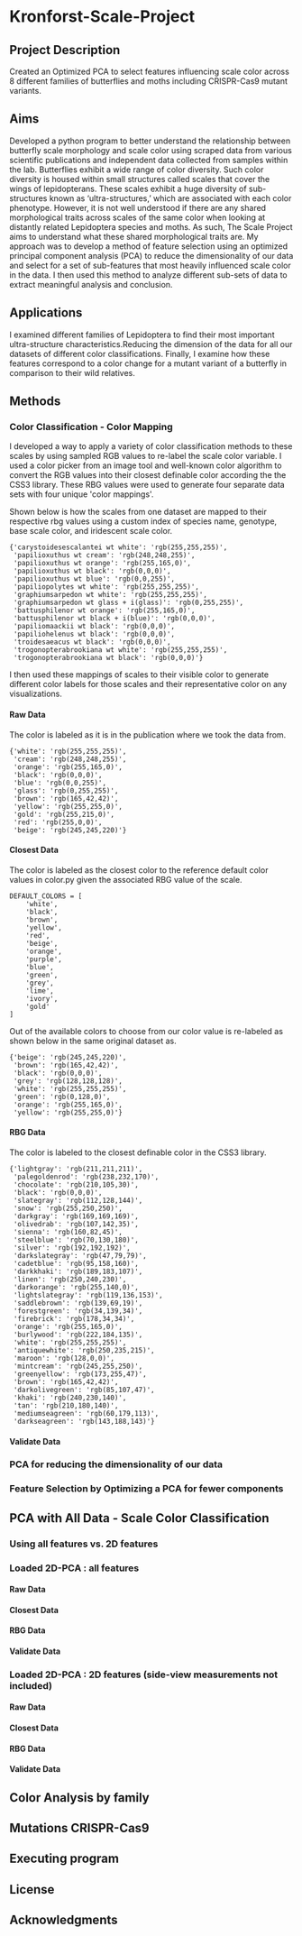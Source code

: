 # Kronforst-Scale-Project

## Project Description
Created an Optimized PCA to select features influencing scale color across 8 different families of butterflies and moths including CRISPR-Cas9 mutant variants.

## Aims
Developed a python program to better understand the relationship between butterfly scale morphology and scale color using scraped data from various scientific publications and independent data collected from samples within the lab. Butterflies exhibit a wide range of color diversity. Such color diversity is housed within small structures called scales that cover the wings of lepidopterans. These scales exhibit a huge diversity of sub-structures known as ‘ultra-structures,’ which are associated with each color phenotype. However, it is not well understood if there are any shared morphological traits across scales of the same color when looking at distantly related Lepidoptera species and moths. As such, The Scale Project aims to understand what these shared morphological traits are.  My approach was to develop a method of feature selection using an optimized principal component analysis (PCA) to reduce the dimensionality of our data and select for a set of sub-features that most heavily influenced scale color in the data. I then used this method to analyze different sub-sets of data to extract meaningful analysis and conclusion.

## Applications 
I examined different families of Lepidoptera to find their most important ultra-structure characteristics.Reducing the dimension of the data for all our datasets of different color classifications. Finally, I examine how these features correspond to a color change for a mutant variant of a butterfly in comparison to their wild relatives. 

## Methods
### Color Classification - Color Mapping
I developed a way to apply a variety of color classification methods to these scales by using sampled RGB values to re-label the scale color variable. 
I used a color picker from an image tool and well-known color algorithm to convert the RGB values into their closest definable color according the the CSS3 library. 
These RBG values were used to generate four separate data sets with four unique 'color mappings'. 

Shown below is how the scales from one dataset are mapped to their respective rbg values using a custom 
index of species name, genotype, base scale color, and iridescent scale color. 

```
{'carystoidesescalantei wt white': 'rgb(255,255,255)',
 'papilioxuthus wt cream': 'rgb(248,248,255)',
 'papilioxuthus wt orange': 'rgb(255,165,0)',
 'papilioxuthus wt black': 'rgb(0,0,0)',
 'papilioxuthus wt blue': 'rgb(0,0,255)',
 'papiliopolytes wt white': 'rgb(255,255,255)',
 'graphiumsarpedon wt white': 'rgb(255,255,255)',
 'graphiumsarpedon wt glass + i(glass)': 'rgb(0,255,255)',
 'battusphilenor wt orange': 'rgb(255,165,0)',
 'battusphilenor wt black + i(blue)': 'rgb(0,0,0)',
 'papiliomaackii wt black': 'rgb(0,0,0)',
 'papiliohelenus wt black': 'rgb(0,0,0)',
 'troidesaeacus wt black': 'rgb(0,0,0)',
 'trogonopterabrookiana wt white': 'rgb(255,255,255)',
 'trogonopterabrookiana wt black': 'rgb(0,0,0)'}
```

I then used these mappings of scales to their visible color 
to generate different color labels for those scales and their 
representative color on any visualizations. 

#### Raw Data 

The color is labeled as it is in the publication where we took the data from. 

```
{'white': 'rgb(255,255,255)',
 'cream': 'rgb(248,248,255)',
 'orange': 'rgb(255,165,0)',
 'black': 'rgb(0,0,0)',
 'blue': 'rgb(0,0,255)',
 'glass': 'rgb(0,255,255)',
 'brown': 'rgb(165,42,42)',
 'yellow': 'rgb(255,255,0)',
 'gold': 'rgb(255,215,0)',
 'red': 'rgb(255,0,0)',
 'beige': 'rgb(245,245,220)'}
```

#### Closest Data 

The color is labeled as the closest color to the reference default color values in color.py
given the associated RBG value of the scale. 

```
DEFAULT_COLORS = [
    'white',
    'black',
    'brown',
    'yellow',
    'red',
    'beige',
    'orange',
    'purple',
    'blue',
    'green',
    'grey',
    'lime',
    'ivory',
    'gold'
]
```

Out of the available colors to choose from our color value is re-labeled 
as shown below in the same original dataset as. 

```
{'beige': 'rgb(245,245,220)', 
 'brown': 'rgb(165,42,42)', 
 'black': 'rgb(0,0,0)', 
 'grey': 'rgb(128,128,128)', 
 'white': 'rgb(255,255,255)', 
 'green': 'rgb(0,128,0)', 
 'orange': 'rgb(255,165,0)', 
 'yellow': 'rgb(255,255,0)'}
```

#### RBG Data

The color is labeled to the closest definable color in the CSS3 library. 

```
{'lightgray': 'rgb(211,211,211)',
 'palegoldenrod': 'rgb(238,232,170)',
 'chocolate': 'rgb(210,105,30)', 
 'black': 'rgb(0,0,0)',
 'slategray': 'rgb(112,128,144)',
 'snow': 'rgb(255,250,250)',
 'darkgray': 'rgb(169,169,169)',
 'olivedrab': 'rgb(107,142,35)', 
 'sienna': 'rgb(160,82,45)', 
 'steelblue': 'rgb(70,130,180)', 
 'silver': 'rgb(192,192,192)', 
 'darkslategray': 'rgb(47,79,79)', 
 'cadetblue': 'rgb(95,158,160)', 
 'darkkhaki': 'rgb(189,183,107)', 
 'linen': 'rgb(250,240,230)', 
 'darkorange': 'rgb(255,140,0)', 
 'lightslategray': 'rgb(119,136,153)', 
 'saddlebrown': 'rgb(139,69,19)', 
 'forestgreen': 'rgb(34,139,34)', 
 'firebrick': 'rgb(178,34,34)', 
 'orange': 'rgb(255,165,0)', 
 'burlywood': 'rgb(222,184,135)', 
 'white': 'rgb(255,255,255)', 
 'antiquewhite': 'rgb(250,235,215)', 
 'maroon': 'rgb(128,0,0)', 
 'mintcream': 'rgb(245,255,250)', 
 'greenyellow': 'rgb(173,255,47)', 
 'brown': 'rgb(165,42,42)', 
 'darkolivegreen': 'rgb(85,107,47)', 
 'khaki': 'rgb(240,230,140)', 
 'tan': 'rgb(210,180,140)', 
 'mediumseagreen': 'rgb(60,179,113)', 
 'darkseagreen': 'rgb(143,188,143)'}
```

#### Validate Data


### PCA for reducing the dimensionality of our data

### Feature Selection by Optimizing a PCA for fewer components

## PCA with All Data - Scale Color Classification 
### Using all features vs. 2D features 
### Loaded 2D-PCA : all features
#### Raw Data
#### Closest Data 
#### RBG Data
#### Validate Data

### Loaded 2D-PCA : 2D features (side-view measurements not included)
#### Raw Data
#### Closest Data 
#### RBG Data
#### Validate Data



## Color Analysis by family

## Mutations CRISPR-Cas9

## Executing program

## License

## Acknowledgments
